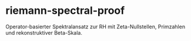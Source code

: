 # riemann-spectral-proof
Operator-basierter Spektralansatz zur RH mit Zeta-Nullstellen, Primzahlen und rekonstruktiver Beta-Skala.
